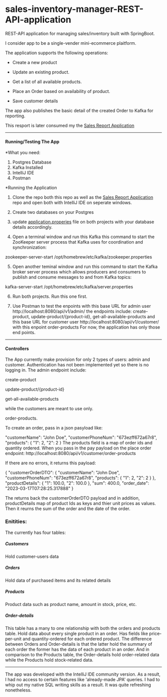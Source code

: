 # sales-inventory-manager-REST-API-application
REST-API application for managing sales/inventory built with SpringBoot.

I consider app to be a single-vender mini-ecommerce plaitform.

The application supports the following operations:

* Create a new product

* Update an existing product.

* Get a list of all available products.

* Place an Order based on availability of product.

* Save customer details


The app also publishes the basic detail of the created Order to Kafka for reporting.

This resport is later consumed my the [Sales Report Application](https://github.com/Amy-Oji/kafka-reporder)
___
#### Running/Testing The App

*What you need:

1. Postgres Database
2. Kafka Installed
3. IntelliJ IDE
4. Postman

*Running the Application

1. Clone the repo both this repo as well as the [Sales Report Application](https://github.com/Amy-Oji/kafka-reporder) 
repo and open both with IntelliJ IDE on seperate windows.

2. Create two databases on your Postgres

3. update [application.properies](https://github.com/Amy-Oji/sales-inventory-manager-REST-API-application/blob/master/src/main/resources/application.properties) file on both projects with your database details accordingly.

4. Open a terminal window and run this Kafka this command to start the ZooKeeper server process that Kafka uses for coordination and synchronization:

zookeeper-server-start /opt/homebrew/etc/kafka/zookeeper.properties

5. Open another teminal window and run this command to start the Kafka broker server process which allows producers and consumers to publish and consume messages to and from Kafka topics:

kafka-server-start /opt/homebrew/etc/kafka/server.properties

6. Run both projects. Run this one first.  

7. Use Postman to test the enpoints with this base URL for admin user http://localhost:8080/api/v1/admin/ 
the endpoints include: create-product, update-product/{product-id}, get-all-available-products
and this base URL for customer user http://localhost:8080/api/v1/customer/ with this enpoint order-products
For now, the application has only those end points. 
 
____
#### Controllers

The App currently make provision for only 2 types of users: admin and customer. 
Authentication has not been implemented yet so there is no logging in. 
The admin endpoint include:

create-product

update-product/{product-id}

get-all-available-products

while the customers are meant to use only. 

order-products.

To create an order, pass in a json pasyload like:

  "customerName": "John Doe",
    "customerPhoneNum": "673ezff672a67r8",
    "products": {
        "1": 2,
        "2": 2
    }
The products field is a map of order ids and quantity ordered.
When you pass in the pay payload on the place order endpoint:
http://localhost:8080/api/v1/customer/order-products

If there are no errors, it returns this payload:

{
    "customerOrderDTO": {
        "customerName": "John Doe",
        "customerPhoneNum": "673ezff672a67r8",
        "products": {
            "1": 2,
            "2": 2
        }
    },
    "productDetails": {
        "1": 100.0,
        "2": 100.0
    },
    "sum": 400.0,
    "order_date": "2023-03-17T07:28:25.317888"
}

The returns back the customerOrderDTO payload and in addition, productDetails map of product Ids as keys and thier unit prices as values. 
Then it reurns the sum of the order and the date of the order. 

### Enitities:

The currently has four tables:

##### Customers 
Hold customer-users data 

##### Orders
Hold data of purchased items and its related details 
##### Products
Product data such as product name, amount in stock, price, etc.
##### Order-details
This table has a many to one relationship with both the orders and products table. 
Hold data about every single product in an order.
Has fields like price-per-unit and quantity-ordered for each ordered product. 
The difference between Orders and Order-details is that the latter hold the summary of each order
the former has the data of each product in an order. 
And in comparison to the Products table, 
the Order-details hold order-related data while the Products hold stock-related data. 


_____
The app was developed with the IntelliJ IDE community version. As a result, 
I had no access to certain features like 'already-made JPA' queries.
I had to whip out my native SQL writing skills as a result. It was quite refreshing nonetheless.

